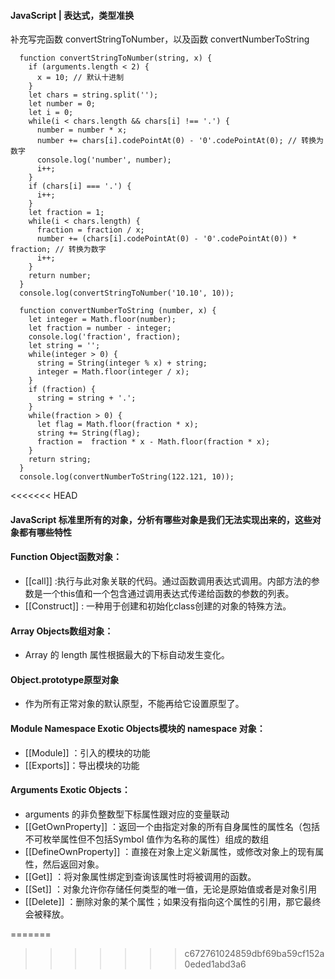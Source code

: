 #### JavaScript | 表达式，类型准换
补充写完函数 convertStringToNumber，以及函数 convertNumberToString

	  function convertStringToNumber(string, x) {
	    if (arguments.length < 2) {
	      x = 10; // 默认十进制
	    }
	    let chars = string.split('');
	    let number = 0;
	    let i = 0;
	    while(i < chars.length && chars[i] !== '.') {
	      number = number * x;
	      number += chars[i].codePointAt(0) - '0'.codePointAt(0); // 转换为数字
	      console.log('number', number);
	      i++;
	    }
	    if (chars[i] === '.') {
	      i++;
	    }
	    let fraction = 1;
	    while(i < chars.length) {
	      fraction = fraction / x;
	      number += (chars[i].codePointAt(0) - '0'.codePointAt(0)) * fraction; // 转换为数字
	      i++;
	    }
	    return number;
	  }
	  console.log(convertStringToNumber('10.10', 10));
	
	  function convertNumberToString (number, x) {
	    let integer = Math.floor(number);
	    let fraction = number - integer;
	    console.log('fraction', fraction);
	    let string = '';
	    while(integer > 0) {
	      string = String(integer % x) + string;
	      integer = Math.floor(integer / x);
	    }
	    if (fraction) {
	      string = string + '.';
	    }
	    while(fraction > 0) {
	      let flag = Math.floor(fraction * x);
	      string += String(flag);
	      fraction =  fraction * x - Math.floor(fraction * x);
	    }
	    return string;
	  }
	  console.log(convertNumberToString(122.121, 10));
<<<<<<< HEAD


#### JavaScript 标准里所有的对象，分析有哪些对象是我们无法实现出来的，这些对象都有哪些特性
#### Function Object函数对象：
- [[call]] :执行与此对象关联的代码。通过函数调用表达式调用。内部方法的参数是一个this值和一个包含通过调用表达式传递给函数的参数的列表。
- [[Construct]] : 一种用于创建和初始化class创建的对象的特殊方法。

#### Array Objects数组对象：
- Array 的 length 属性根据最大的下标自动发生变化。

#### Object.prototype原型对象
- 作为所有正常对象的默认原型，不能再给它设置原型了。
#### Module Namespace Exotic Objects模块的 namespace 对象：
- [[Module]] ：引入的模块的功能
- [[Exports]]：导出模块的功能

#### Arguments Exotic Objects：
- arguments 的非负整数型下标属性跟对应的变量联动
- [[GetOwnProperty]] ：返回一个由指定对象的所有自身属性的属性名（包括不可枚举属性但不包括Symbol  值作为名称的属性）组成的数组
- [[DefineOwnProperty]] ：直接在对象上定义新属性，或修改对象上的现有属性，然后返回对象。
- [[Get]] ：将对象属性绑定到查询该属性时将被调用的函数。
- [[Set]] ：对象允许你存储任何类型的唯一值，无论是原始值或者是对象引用
- [[Delete]] ：删除对象的某个属性；如果没有指向这个属性的引用，那它最终会被释放。



=======
>>>>>>> c672761024859dbf69ba59cf152a0eded1abd3a6
